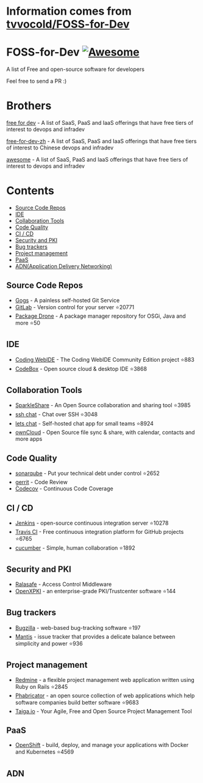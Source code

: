 # Information comes from [tvvocold/FOSS-for-Dev](https://github.com/tvvocold/FOSS-for-Dev)
# FOSS-for-Dev  [![Awesome](https://cdn.rawgit.com/sindresorhus/awesome/d7305f38d29fed78fa85652e3a63e154dd8e8829/media/badge.svg)](https://github.com/sindresorhus/awesome)
A list of Free and open-source software for developers

 
Feel free to send a PR :)
# Brothers
[free for dev](https://github.com/ripienaar/free-for-dev) - A list of SaaS, PaaS and IaaS offerings that have free tiers of interest to devops and infradev

[free-for-dev-zh](https://github.com/qinghuaiorg/free-for-dev-zh) - A list of SaaS, PaaS and IaaS offerings that have free tiers of interest to Chinese devops and infradev

[awesome](https://github.com/sindresorhus/awesome) - A list of SaaS, PaaS and IaaS offerings that have free tiers of interest to devops and infradev


# Contents
   * [Source Code Repos](#source-code-repos)
   * [IDE](#ide)
   * [Collaboration Tools](#collaboration-tools)
   * [Code Quality](#code-quality)
   * [CI / CD](#ci--cd)
   * [Security and PKI](#security-and-pki)
   * [Bug trackers](#bug-trackers)
   * [Project management](#project-management)
   * [PaaS](#paas)
   * [ADN(Application Delivery Networking)](#adn)


## Source Code Repos 

 * [Gogs](https://github.com/gogits/gogs)  - A painless self-hosted Git Service 
 * [GitLab](https://github.com/gitlabhq/gitlabhq) - Version control for your server :star:20771
 * [Package Drone](https://github.com/eclipse/packagedrone) - A package manager repository for OSGi, Java and more :star:50


## IDE 

 * [Coding WebIDE](https://github.com/Coding/WebIDE) - The Coding WebIDE Community Edition project :star:883
 * [CodeBox](https://github.com/CodeboxIDE/codebox) - Open source cloud & desktop IDE :star:3868


## Collaboration Tools

 * [SparkleShare](https://github.com/hbons/SparkleShare) - An Open Source collaboration and sharing tool :star:3985
 * [ssh chat](https://github.com/shazow/ssh-chat) - Chat over SSH  :star:3048
 * [lets chat](https://github.com/sdelements/lets-chat) - Self-hosted chat app for small teams :star:8924
 * [ownCloud](https://owncloud.org) - Open Source file sync & share, with calendar, contacts and more apps

## Code Quality

 * [sonarqube](https://github.com/SonarSource/sonarqube) - Put your technical debt under control :star:2652
 * [gerrit](https://gerrit.googlesource.com/) - Code Review
 * [Codecov](https://codecov.io/) - Continuous Code Coverage


## CI / CD

 * [Jenkins](https://github.com/jenkinsci/jenkins) - open-source continuous integration server :star:10278
 * [Travis CI](https://github.com/travis-ci/travis-ci) - Free continuous integration platform for GitHub projects :star:6765
 * [cucumber](https://github.com/cucumber/cucumber) - Simple, human collaboration  :star:1892


## Security and PKI

 * [Ralasafe](http://sourceforge.net/projects/ralasafe/) - Access Control Middleware
 * [OpenXPKI](https://github.com/openxpki/openxpki) - an enterprise-grade PKI/Trustcenter software :star:144


## Bug trackers

* [Bugzilla](https://github.com/bugzilla/bugzilla) - web-based bug-tracking software :star:197
* [Mantis](https://github.com/mantisbt/mantisbt) - issue tracker that provides a delicate balance between simplicity and power :star:936


## Project management
* [Redmine](https://github.com/redmine/redmine) - a flexible project management web application written using Ruby on Rails :star:2845
* [Phabricator](https://github.com/phacility/phabricator) - an open source collection of web applications which help software companies build better software :star:9683
* [Taiga.io](https://github.com/taigaio) - Your Agile, Free and Open Source Project Management Tool

## PaaS

 * [OpenShift](https://github.com/openshift/origin) - build, deploy, and manage your applications with Docker and Kubernetes :star:4569

## ADN 
  
 

